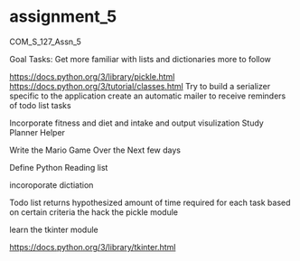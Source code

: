 # assignment_5
COM_S_127_Assn_5

Goal Tasks:
  Get more familiar with lists and dictionaries
  more to follow



https://docs.python.org/3/library/pickle.html
https://docs.python.org/3/tutorial/classes.html
Try to build a serializer specific to the application
create an automatic mailer to receive reminders of todo list tasks

Incorporate fitness and diet and intake and output visulization
	Study Planner Helper


Write the Mario Game Over the Next few days

Define Python Reading list

incoroporate dictiation

Todo list returns hypothesized amount of time required for each task based on certain criteria the
hack the pickle module

learn the  tkinter module

https://docs.python.org/3/library/tkinter.html
